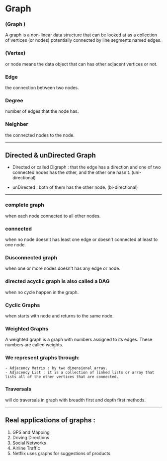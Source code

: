# Graph 

### (Graph )
 A graph is a non-linear data structure that can be looked at as a collection of vertices (or nodes) potentially connected by line segments named edges.


### (Vertex)
or node means the data object that can has other adjacent vertices or not.


### Edge 

the connection between two nodes.

### Degree 
number of edges that the node has.

### Neighber 
the connected nodes to the node.
***

## Directed & unDirected Graph

* Directed or called Digraph : that the edge has a direction and one of two connected nodes has the other, and the other one hasn't. (uni-directional)

* unDirected : both of them has the other node. (bi-directional)

***
### complete graph 

when each node connected to all other nodes.

### connected 
when no node doesn't has least one edge or doesn't connected at least to one node.

### Dusconnected graph 

when one or more nodes doesn't has any edge or node.

### directed acyclic graph is also called a DAG 

when no cycle happen in the graph.

### Cyclic Graphs 
when starts with node and returns to the same node.

### Weighted Graphs 
A weighted graph is a graph with numbers assigned to its edges. These numbers are called weights.

### We represent graphs through:

```
- Adjacency Matrix : by two dimensional array.
- Adjacency List : it is a collection of linked lists or array that lists all of the other vertices that are connected.

```

### Traversals 
will do traversals in graph with breadth first and depth first methods.


***

## Real applications of graphs :

1. GPS and Mapping
2. Driving Directions
3. Social Networks
4. Airline Traffic
5. Netflix uses graphs for suggestions of products